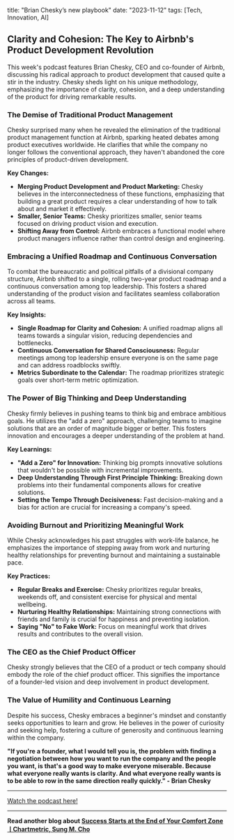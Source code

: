 

title: "Brian Chesky’s new playbook"
date: "2023-11-12"
tags: [Tech, Innovation, AI]


## Clarity and Cohesion: The Key to Airbnb's Product Development Revolution

This week's podcast features Brian Chesky, CEO and co-founder of Airbnb, discussing his radical approach to product development that caused quite a stir in the industry. Chesky sheds light on his unique methodology, emphasizing the importance of clarity, cohesion, and a deep understanding of the product for driving remarkable results.

### The Demise of Traditional Product Management

Chesky surprised many when he revealed the elimination of the traditional product management function at Airbnb, sparking heated debates among product executives worldwide. He clarifies that while the company no longer follows the conventional approach, they haven't abandoned the core principles of product-driven development. 

**Key Changes:**

* **Merging Product Development and Product Marketing:** Chesky believes in the interconnectedness of these functions, emphasizing that building a great product requires a clear understanding of how to talk about and market it effectively.
* **Smaller, Senior Teams:** Chesky prioritizes smaller, senior teams focused on driving product vision and execution.
* **Shifting Away from Control:**  Airbnb embraces a functional model where product managers influence rather than control design and engineering.

### Embracing a Unified Roadmap and Continuous Conversation

To combat the bureaucratic and political pitfalls of a divisional company structure, Airbnb shifted to a single, rolling two-year product roadmap and a continuous conversation among top leadership. This fosters a shared understanding of the product vision and facilitates seamless collaboration across all teams.

**Key Insights:**

* **Single Roadmap for Clarity and Cohesion:** A unified roadmap aligns all teams towards a singular vision, reducing dependencies and bottlenecks.
* **Continuous Conversation for Shared Consciousness:**  Regular meetings among top leadership ensure everyone is on the same page and can address roadblocks swiftly. 
* **Metrics Subordinate to the Calendar:** The roadmap prioritizes strategic goals over short-term metric optimization.

### The Power of Big Thinking and Deep Understanding

Chesky firmly believes in pushing teams to think big and embrace ambitious goals. He utilizes the "add a zero" approach, challenging teams to imagine solutions that are an order of magnitude bigger or better. This fosters innovation and encourages a deeper understanding of the problem at hand. 

**Key Learnings:**

* **"Add a Zero" for Innovation:**  Thinking big prompts innovative solutions that wouldn't be possible with incremental improvements.
* **Deep Understanding Through First Principle Thinking:**  Breaking down problems into their fundamental components allows for creative solutions.
* **Setting the Tempo Through Decisiveness:**  Fast decision-making and a bias for action are crucial for increasing a company's speed.

### Avoiding Burnout and Prioritizing Meaningful Work

While Chesky acknowledges his past struggles with work-life balance, he emphasizes the importance of stepping away from work and nurturing healthy relationships for preventing burnout and maintaining a sustainable pace. 

**Key Practices:**

* **Regular Breaks and Exercise:** Chesky prioritizes regular breaks, weekends off, and consistent exercise for physical and mental wellbeing.
* **Nurturing Healthy Relationships:** Maintaining strong connections with friends and family is crucial for happiness and preventing isolation.
* **Saying "No" to Fake Work:**  Focus on meaningful work that drives results and contributes to the overall vision.

### The CEO as the Chief Product Officer

Chesky strongly believes that the CEO of a product or tech company should embody the role of the chief product officer. This signifies the importance of a founder-led vision and deep involvement in product development.

### The Value of Humility and Continuous Learning

Despite his success, Chesky embraces a beginner's mindset and constantly seeks opportunities to learn and grow. He believes in the power of curiosity and seeking help, fostering a culture of generosity and continuous learning within the company.

**"If you're a founder, what I would tell you is, the problem with finding a negotiation between how you want to run the company and the people you want, is that's a good way to make everyone miserable. Because what everyone really wants is clarity. And what everyone really wants is to be able to row in the same direction really quickly." - Brian Chesky**

---

<a href="https://youtube.com/watch?v=4ef0juAMqoE" target="_blank">Watch the podcast here!</a>


---

**Read another blog about [Success Starts at the End of Your Comfort ZoneㅣChartmetric, Sung M. Cho](./20240115-sungcho-eo)**
